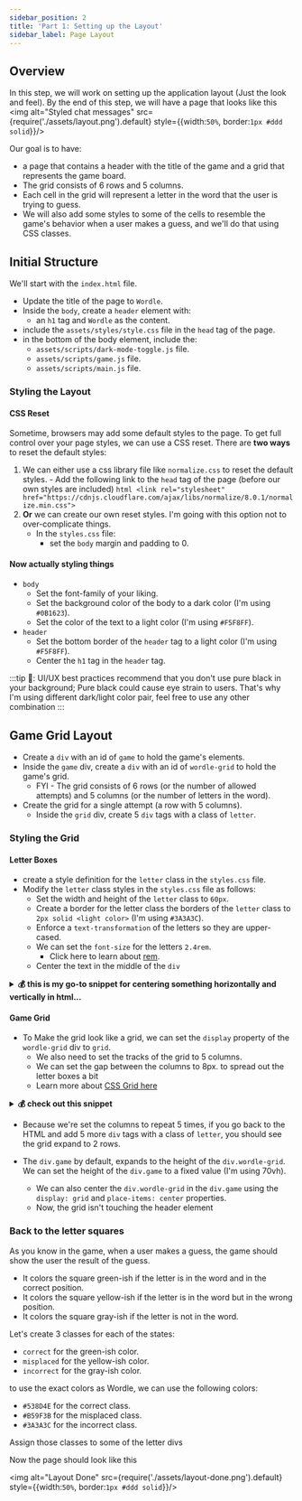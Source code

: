 ```yaml
---
sidebar_position: 2
title: 'Part 1: Setting up the Layout'
sidebar_label: Page Layout
---
```

## Overview
In this step, we will work on setting up the application layout (Just the look and feel). By the end of this step, we will have a page that looks like this
<img alt="Styled chat messages" src={require('./assets/layout.png').default} style={{width:`50%`, border:`1px #ddd solid`}}/>

Our goal is to have:
- a page that contains a header with the title of the game and a grid that represents the game board.
- The grid consists of 6 rows and 5 columns.
- Each cell in the grid will represent a letter in the word that the user is trying to guess.
- We will also add some styles to some of the cells to resemble the game's behavior when a user makes a guess, and we'll do that using CSS classes.

## Initial Structure
We'll start with the `index.html` file.
- Update the title of the page to `Wordle`.
- Inside the `body`, create a `header` element with:
  -  an `h1` tag and `Wordle` as the content.
- include the `assets/styles/style.css` file in the `head` tag of the page.
- in the bottom of the body element, include the:
  - `assets/scripts/dark-mode-toggle.js` file.
  - `assets/scripts/game.js` file.
  - `assets/scripts/main.js` file.

### Styling the Layout
#### CSS Reset
Sometime, browsers may add some default styles to the page. To get full control over your page styles, we can use a CSS reset.
There are **two ways** to reset the default styles:
  1. We can either use a css library file like `normalize.css` to reset the default styles.
    - Add the following link to the `head` tag of the page (before our own styles are included)
    ```html
    <link rel="stylesheet" href="https://cdnjs.cloudflare.com/ajax/libs/normalize/8.0.1/normalize.min.css">
    ```
  2. **Or** we can create our own reset styles. I'm going with this option not to over-complicate things.
      - In the `styles.css` file:
        - set the `body` margin and padding to 0.

#### Now actually styling things
- `body`
  - Set the font-family of your liking.
  - Set the background color of the body to a dark color (I'm using `#0B1623`).
  - Set the color of the text to a light color (I'm using `#F5F8FF`).
- `header`
  - Set the bottom border of the `header` tag to a light color (I'm using `#F5F8FF`).
  - Center the `h1` tag in the `header` tag.

:::tip
🦉: UI/UX best practices recommend that you don't use pure black in your background; Pure black could cause eye strain to users. That's why I'm using different dark/light color pair, feel free to use any other combination
:::

## Game Grid Layout
- Create a `div` with an id of `game` to hold the game's elements.
- Inside the `game` div, create a `div` with an id of `wordle-grid` to hold the game's grid.
  - FYI - The grid consists of 6 rows (or the number of allowed attempts) and 5 columns (or the number of letters in the word).
- Create the grid for a single attempt (a row with 5 columns).
  - Inside the `grid` div, create 5 `div` tags with a class of `letter`.

### Styling the Grid
#### Letter Boxes
- create a style definition for the `letter` class in the `styles.css` file.
- Modify the `letter` class styles in the `styles.css` file as follows:
  - Set the width and height of the `letter` class to `60px`.
  - Create a border for the letter class  the borders of the `letter` class to `2px solid <light color>` (I'm using `#3A3A3C`).
  - Enforce a `text-transformation` of the letters so they are upper-cased.
  - We can set the `font-size` for the letters `2.4rem`.
    - Click here to learn about [rem](z.sidebar#what-is-rem-in-css).
  - Center the text in the middle of the `div`

<details>
  <summary markdown="span">
    <strong>💰 this is my go-to snippet for centering something horizontally and vertically in html...</strong>
  </summary>

  ```css
    .letter {
      ...
      display: grid;
      place-items: center;
      ...
    }
  ```
  - Learn more about [CSS Grid here](//developer.mozilla.org/en-US/docs/Web/CSS/CSS_grid_layout/Basic_concepts_of_grid_layout)
</details>

#### Game Grid
- To Make the grid look like a grid, we can set the `display` property of the `wordle-grid` div to `grid`.
  - We also need to set the tracks of the grid to 5 columns.
  - We can set the gap between the columns to 8px. to spread out the letter boxes a bit
  - Learn more about [CSS Grid here](//developer.mozilla.org/en-US/docs/Web/CSS/CSS_grid_layout/Basic_concepts_of_grid_layout)
<details>
  <summary markdown="span"><strong>💰 check out this snippet</strong></summary>

  ```css
  #wordle-grid {
    display: grid;
    grid-template-columns: repeat(5, auto);
    gap: 8px;
  }
  ```
</details>

- Because we're set the columns to repeat 5 times, if you go back to the HTML and add 5 more `div` tags with a class of `letter`, you should see the grid expand to 2 rows.

- The `div.game` by default, expands to the height of the `div.wordle-grid`. We can set the height of the `div.game` to a fixed value (I'm using 70vh).
  - We can also center the `div.wordle-grid` in the `div.game` using the `display: grid` and `place-items: center` properties.
  - Now, the grid isn't touching the header element


### Back to the letter squares
As you know in the game, when a user makes a guess, the game should show the user the result of the guess.
  - It colors the square green-ish if the letter is in the word and in the correct position.
  - It colors the square yellow-ish if the letter is in the word but in the wrong position.
  - It colors the square gray-ish if the letter is not in the word.

Let's create 3 classes for each of the states:
- `correct` for the green-ish color.
- `misplaced` for the yellow-ish color.
- `incorrect` for the gray-ish color.

to use the exact colors as Wordle, we can use the following colors:
- `#538D4E` for the correct class.
- `#B59F3B` for the misplaced class.
- `#3A3A3C` for the incorrect class.

Assign those classes to some of the letter divs

Now the page should look like this

<img alt="Layout Done" src={require('./assets/layout-done.png').default} style={{width:`50%`, border:`1px #ddd solid`}}/>
